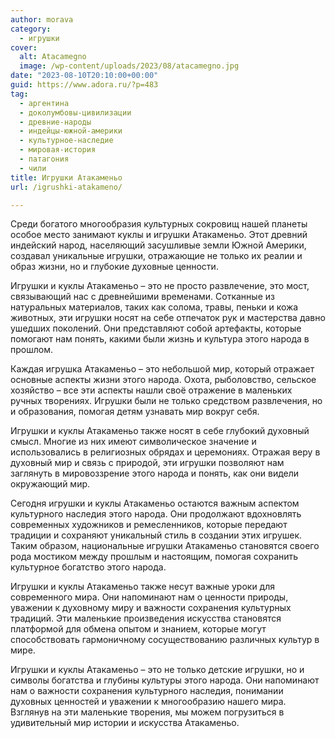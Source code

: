 ```yaml
---
author: morava
category:
  - игрушки
cover:
  alt: Atacamegno
  image: /wp-content/uploads/2023/08/atacamegno.jpg
date: "2023-08-10T20:10:00+00:00"
guid: https://www.adora.ru/?p=483
tag:
  - аргентина
  - доколумбовы-цивилизации
  - древние-народы
  - индейцы-южной-америки
  - культурное-наследие
  - мировая-история
  - патагония
  - чили
title: Игрушки Атакаменьо
url: /igrushki-atakameno/

---
```

Среди богатого многообразия культурных сокровищ нашей планеты особое место занимают куклы и игрушки Атакаменьо. Этот древний индейский народ, населяющий засушливые земли Южной Америки, создавал уникальные игрушки, отражающие не только их реалии и образ жизни, но и глубокие духовные ценности.

Игрушки и куклы Атакаменьо – это не просто развлечение, это мост, связывающий нас с древнейшими временами. Сотканные из натуральных материалов, таких как солома, травы, пеньки и кожа животных, эти игрушки носят на себе отпечаток рук и мастерства давно ушедших поколений. Они представляют собой артефакты, которые помогают нам понять, какими были жизнь и культура этого народа в прошлом.

Каждая игрушка Атакаменьо – это небольшой мир, который отражает основные аспекты жизни этого народа. Охота, рыболовство, сельское хозяйство – все эти аспекты нашли своё отражение в маленьких ручных творениях. Игрушки были не только средством развлечения, но и образования, помогая детям узнавать мир вокруг себя.

Игрушки и куклы Атакаменьо также носят в себе глубокий духовный смысл. Многие из них имеют символическое значение и использовались в религиозных обрядах и церемониях. Отражая веру в духовный мир и связь с природой, эти игрушки позволяют нам заглянуть в мировоззрение этого народа и понять, как они видели окружающий мир.

Сегодня игрушки и куклы Атакаменьо остаются важным аспектом культурного наследия этого народа. Они продолжают вдохновлять современных художников и ремесленников, которые передают традиции и сохраняют уникальный стиль в создании этих игрушек. Таким образом, национальные игрушки Атакаменьо становятся своего рода мостиком между прошлым и настоящим, помогая сохранить культурное богатство этого народа.

Игрушки и куклы Атакаменьо также несут важные уроки для современного мира. Они напоминают нам о ценности природы, уважении к духовному миру и важности сохранения культурных традиций. Эти маленькие произведения искусства становятся платформой для обмена опытом и знанием, которые могут способствовать гармоничному сосуществованию различных культур в мире.

Игрушки и куклы Атакаменьо – это не только детские игрушки, но и символы богатства и глубины культуры этого народа. Они напоминают нам о важности сохранения культурного наследия, понимании духовных ценностей и уважении к многообразию нашего мира. Взглянув на эти маленькие творения, мы можем погрузиться в удивительный мир истории и искусства Атакаменьо.
